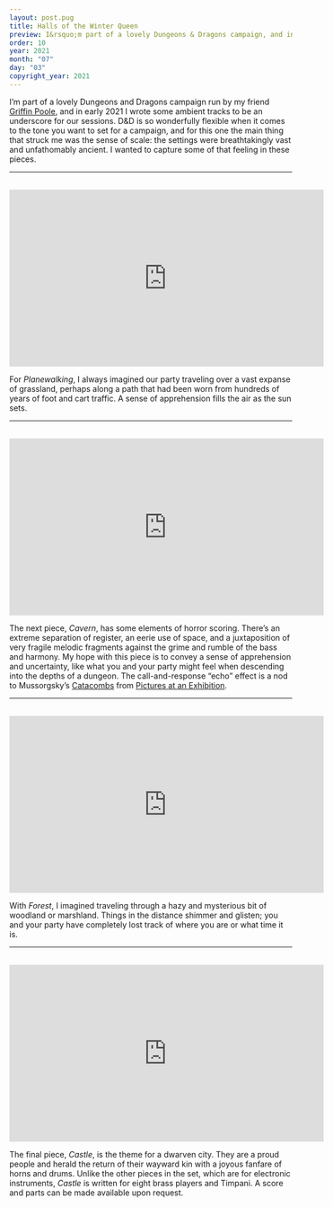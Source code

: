 ```yaml
---
layout: post.pug
title: Halls of the Winter Queen
preview: I&rsquo;m part of a lovely Dungeons & Dragons campaign, and in early 2021 I wrote some ambient tracks to be an underscore for our sessions&hellip;
order: 10
year: 2021
month: "07"
day: "03"
copyright_year: 2021
---
```


I&rsquo;m part of a lovely Dungeons and Dragons campaign run by my friend [Griffin Poole](http://griffinpoole.com), and in early 2021 I wrote some ambient tracks to be an underscore for our sessions. D&D is so wonderfully flexible when it comes to the tone you want to set for a campaign, and for this one the main thing that struck me was the sense of scale: the settings were breathtakingly vast and unfathomably ancient. I wanted to capture some of that feeling in these pieces.

<hr>
<br>

<iframe class="video" width="560" height="315" src="https://www.youtube.com/embed/EJZLO-iOU5E" title="YouTube video player" frameborder="0" allow="accelerometer; autoplay; clipboard-write; encrypted-media; gyroscope; picture-in-picture" allowfullscreen></iframe>
<br>

For _Planewalking_, I always imagined our party traveling over a vast expanse of grassland, perhaps along a path that had been worn from hundreds of years of foot and cart traffic. A sense of apprehension fills the air as the sun sets.

<hr>
<br>

<iframe class="video" width="560" height="315" src="https://www.youtube.com/embed/TkxlBoCz5L4" title="YouTube video player" frameborder="0" allow="accelerometer; autoplay; clipboard-write; encrypted-media; gyroscope; picture-in-picture" allowfullscreen></iframe>
<br>

The next piece, _Cavern_, has some elements of horror scoring. There&rsquo;s an extreme separation of register, an eerie use of space, and a juxtaposition of very fragile melodic fragments against the grime and rumble of the bass and harmony. My hope with this piece is to convey a sense of apprehension and uncertainty, like what you and your party might feel when descending into the depths of a dungeon. The call-and-response &ldquo;echo&rdquo; effect is a nod to Mussorgsky&rsquo;s [Catacombs](https://youtu.be/bF30XA3OUEQ?t=2741) from [Pictures at an Exhibition](https://en.wikipedia.org/wiki/Pictures_at_an_Exhibition).

<hr>
<br>

<iframe class="video" width="560" height="315" src="https://www.youtube.com/embed/kQgVtzUD0Es" title="YouTube video player" frameborder="0" allow="accelerometer; autoplay; clipboard-write; encrypted-media; gyroscope; picture-in-picture" allowfullscreen></iframe>
<br>

With _Forest_, I imagined traveling through a hazy and mysterious bit of woodland or marshland. Things in the distance shimmer and glisten; you and your party have completely lost track of where you are or what time it is.

<hr>
<br>

<iframe class="video" width="560" height="315" src="https://www.youtube.com/embed/o6xUriZ0s_w" title="YouTube video player" frameborder="0" allow="accelerometer; autoplay; clipboard-write; encrypted-media; gyroscope; picture-in-picture" allowfullscreen></iframe>
<br>

The final piece, _Castle_, is the theme for a dwarven city. They are a proud people and herald the return of their wayward kin with a joyous fanfare of horns and drums. Unlike the other pieces in the set, which are for electronic instruments, _Castle_ is written for eight brass players and Timpani. A score and parts can be made available upon request.
